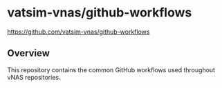 # vatsim-vnas/github-workflows

https://github.com/vatsim-vnas/github-workflows

## Overview

This repository contains the common GitHub workflows used throughout vNAS repositories.
